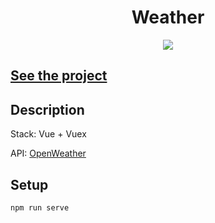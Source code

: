 <h1 align="center">Weather</h1>
<p align="center">
  <img src="https://img.shields.io/badge/made%20by-opv1-blue.svg">
</p>

## [See the project](https://opv1.github.io/weather-app)

## Description

Stack: Vue + Vuex

API: [OpenWeather](https://openweathermap.org)

## Setup

```
npm run serve
```
